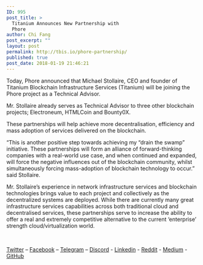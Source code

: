 ```yaml
---
ID: 995
post_title: >
  Titanium Announces New Partnership with
  Phore
author: Chi Fang
post_excerpt: ""
layout: post
permalink: http://tbis.io/phore-partnership/
published: true
post_date: 2018-01-19 21:46:21
---
```

Today, Phore announced that Michael Stollaire, CEO and founder of Titanium Blockchain Infrastructure Services (Titanium) will be joining the Phore project as a Technical Advisor.

Mr. Stollaire already serves as Technical Advisor to three other blockchain projects; Electroneum, HTMLCoin and Bounty0X.

These partnerships will help achieve more decentralisation, efficiency and mass adoption of services delivered on the blockchain.

“This is another positive step towards achieving my “drain the swamp” initiative. These partnerships will form an alliance of forward-thinking companies with a real-world use case, and when continued and expanded, will force the negative influences out of the blockchain community, whilst simultaneously forcing mass-adoption of blockchain technology to occur.” said Stollaire.

Mr. Stollaire’s experience in network infrastructure services and blockchain technologies brings value to each project and collectively as the decentralized systems are deployed. While there are currently many great infrastructure services capabilities across both traditional cloud and decentralised services, these partnerships serve to increase the ability to offer a real and extremely competitive alternative to the current ‘enterprise’ strength cloud/virtualization world.

&nbsp;

<a href="https://twitter.com/TBISINC" target="_blank" rel="noopener">Twitter</a> – <a href="https://www.facebook.com/TBISICO/" target="_blank" rel="noopener">Facebook</a> – <a href="https://t.me/TbisOfficial" target="_blank" rel="noopener">Telegram</a> – <a href="https://discordapp.com/invite/trrad7b" target="_blank" rel="noopener">Discord</a> - <a href="https://www.linkedin.com/company/18271882/" target="_blank" rel="noopener">Linkedin</a> - <a href="https://www.reddit.com/r/TBIS/" target="_blank" rel="noopener">Reddit</a> - <a href="https://medium.com/@TBIS" target="_blank" rel="noopener">Medium</a> - <a href="https://github.com/tbis-inc/TBIS" target="_blank" rel="noopener">GitHub</a>